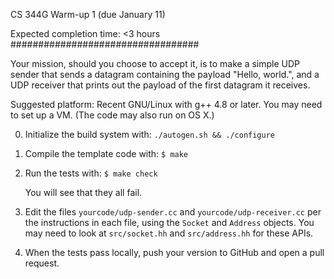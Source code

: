 CS 344G Warm-up 1 (due January 11)

Expected completion time: <3 hours
##################################

Your mission, should you choose to accept it, is to make a simple UDP
sender that sends a datagram containing the payload "Hello, world.",
and a UDP receiver that prints out the payload of the first datagram
it receives.

Suggested platform: Recent GNU/Linux with g++ 4.8 or later. You may
need to set up a VM. (The code may also run on OS X.)

0. Initialize the build system with: `./autogen.sh && ./configure`

1. Compile the template code with: `$ make`

2. Run the tests with: `$ make check`

   You will see that they all fail.

3. Edit the files `yourcode/udp-sender.cc` and `yourcode/udp-receiver.cc`
   per the instructions in each file, using the `Socket` and `Address` objects.
   You may need to look at `src/socket.hh` and `src/address.hh` for these APIs.

4. When the tests pass locally, push your version to GitHub and open a pull request.
